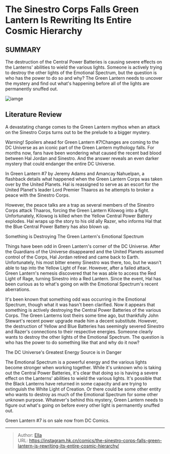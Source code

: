 # The Sinestro Corps Falls Green Lantern Is Rewriting Its Entire Cosmic Hierarchy


## SUMMARY 



  The destruction of the Central Power Batteries is causing severe effects on the Lanterns&#39; abilities to wield the various lights.   Someone is actively trying to destroy the other lights of the Emotional Spectrum, but the question is who has the power to do so and why?   The Green Lantern needs to uncover the mystery and find out what&#39;s happening before all of the lights are permanently snuffed out.  

![iamge](https://static1.srcdn.com/wordpress/wp-content/uploads/2023/11/sinestro-and-yellow-lanterns-dc.jpg)

## Literature Review

A devastating change comes to the Green Lantern mythos when an attack on the Sinestro Corps turns out to be the prelude to a bigger mystery.




Warning! Spoilers ahead for Green Lantern #7!Changes are coming to the DC Universe as an iconic part of the Green Lantern mythology falls. For months now, fans have been wondering what caused the recent bad blood between Hal Jordan and Sinestro. And the answer reveals an even darker mystery that could endanger the entire DC Universe.




In Green Lantern #7 by Jeremy Adams and Amancay Nahuelpan, a flashback details what happened when the Green Lantern Corps was taken over by the United Planets. Hal is reassigned to serve as an escort for the United Planet&#39;s leader Lord Premier Thaaros as he attempts to broker a peace with the Sinestro Corps.

          

However, the peace talks are a trap as several members of the Sinestro Corps attack Thaaros, forcing the Green Lantern Kilowog into a fight. Unfortunately, Kilowog is killed when the Yellow Central Power Battery explodes. Hal wraps up the story to his old ally Razer, who informs Hal that the Blue Central Power Battery has also blown up.


 Something is Destroying The Green Lantern&#39;s Emotional Spectrum 
          




Things have been odd in Green Lantern&#39;s corner of the DC Universe. After the Guardians of the Universe disappeared and the United Planets assumed control of the Corps, Hal Jordan retired and came back to Earth. Unfortunately, his most bitter enemy Sinestro was there, too, but he wasn&#39;t able to tap into the Yellow Light of Fear. However, after a failed attack, Green Lantern&#39;s nemesis discovered that he was able to access the Red Light of Rage, turning Sinestro into a Red Lantern. Since the event, Hal has been curious as to what&#39;s going on with the Emotional Spectrum&#39;s recent aberrations.

It&#39;s been known that something odd was occurring in the Emotional Spectrum, though what it was hasn&#39;t been clarified. Now it appears that something is actively destroying the Central Power Batteries of the various Corps. The Green Lanterns lost theirs some time ago, but thankfully John Stewart&#39;s recent power upgrade made him a decent substitute. However, the destruction of Yellow and Blue Batteries has seemingly severed Sinestro and Razer&#39;s connections to their respective energies. Someone clearly wants to destroy the other lights of the Emotional Spectrum. The question is who has the power to do something like that and why do it now?






 The DC Universe&#39;s Greatest Energy Source is in Danger 
          

The Emotional Spectrum is a powerful energy and the various lights become stronger when working together. While it&#39;s unknown who is taking out the Central Power Batteries, it&#39;s clear that doing so is having a severe effect on the Lanterns&#39; abilities to wield the various lights. It&#39;s possible that the Black Lanterns have returned in some capacity and are trying to extinguish the White Light of Creation. Or there could be some other entity who wants to destroy as much of the Emotional Spectrum for some other unknown purpose. Whatever&#39;s behind this mystery, Green Lantern needs to figure out what&#39;s going on before every other light is permanently snuffed out.

Green Lantern #7 is on sale now from DC Comics.



---

> Author: [Ella](https://instagram.hk.cn/)  
> URL: https://instagram.hk.cn/comics/the-sinestro-corps-falls-green-lantern-is-rewriting-its-entire-cosmic-hierarchy/  

